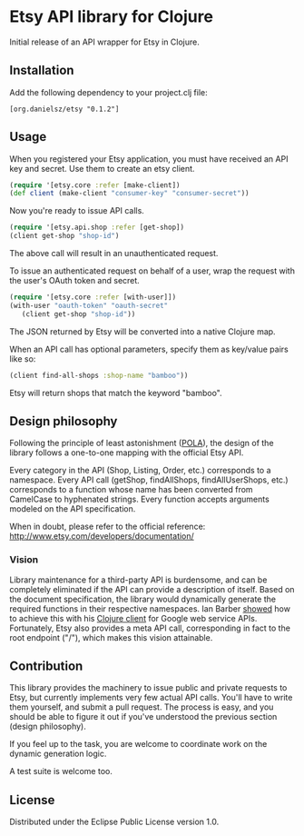 # Etsy API library for Clojure

Initial release of an API wrapper for Etsy in Clojure.

## Installation

Add the following dependency to your project.clj file:

    [org.danielsz/etsy "0.1.2"]

## Usage

When you registered your Etsy application, you must have received an API key and secret.
Use them to create an etsy client. 

```clojure
(require '[etsy.core :refer [make-client])
(def client (make-client "consumer-key" "consumer-secret"))
```

Now you're ready to issue API calls.

```clojure
(require '[etsy.api.shop :refer [get-shop])
(client get-shop "shop-id")
```

The above call will result in an unauthenticated request.

To issue an authenticated request on behalf of a user, wrap the request with the user's OAuth token and secret.

```clojure
(require '[etsy.core :refer [with-user]])
(with-user "oauth-token" "oauth-secret"
   (client get-shop "shop-id"))
```

The JSON returned by Etsy will be converted into a native Clojure map.


When an API call has optional parameters, specify them as key/value pairs like so:

```clojure
(client find-all-shops :shop-name "bamboo"))
```

Etsy will return shops that match the keyword "bamboo".

## Design philosophy

Following the principle of least astonishment ([POLA](http://en.wikipedia.org/wiki/Principle_of_least_astonishment)), the design of the library follows a one-to-one mapping with the official Etsy API.

Every category in the API (Shop, Listing, Order, etc.) corresponds to a namespace. Every API call (getShop, findAllShops, findAllUserShops, etc.) corresponds to a function whose name has been converted from CamelCase to hyphenated strings. Every function accepts arguments modeled on the API specification.

When in doubt, please refer to the official reference: http://www.etsy.com/developers/documentation/

### Vision

Library maintenance for a third-party API is burdensome, and can be completely eliminated if the API can provide a description of itself. Based on the document specification, the library would dynamically generate the required functions in their respective namespaces. Ian Barber [showed](https://skillsmatter.com/skillscasts/3858-building-a-clojure-google-client-library-3858) how to achieve this with his [Clojure client](https://github.com/ianbarber/clj-gapi) for Google web service APIs. Fortunately, Etsy also provides a meta API call, corresponding in fact to the root endpoint ("/"), which makes this vision attainable. 

## Contribution

This library provides the machinery to issue public and private requests to Etsy, but currently implements very few actual API calls. You'll have to write them yourself, and submit a pull request. The process is easy, and you should be able to figure it out if you've understood the previous section (design philosophy).

If you feel up to the task, you are welcome to coordinate work on the dynamic generation logic.

A test suite is welcome too. 

## License

Distributed under the Eclipse Public License version 1.0.
